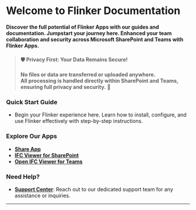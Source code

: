 # Welcome to Flinker Documentation

**Discover the full potential of Flinker Apps with our guides and documentation. Jumpstart your journey here. Enhanced your team collaboration and security across Microsoft SharePoint and Teams with Flinker Apps.**

> #### 🛡️ **Privacy First: Your Data Remains Secure!**
>  
> **No files or data are transferred or uploaded anywhere.**  
> **All processing is handled directly within SharePoint and Teams, ensuring full privacy and security.** 🔐

### Quick Start Guide
- Begin your Flinker experience here. Learn how to install, configure, and use Flinker effectively with step-by-step instructions.

### Explore Our Apps
- **[Share App](https://appsource.microsoft.com/de-de/product/office/WA200007197)**
- **[IFC Viewer for SharePoint](https://appsource.microsoft.com/de-de/product/office/wa200006238)**
- **[Open IFC Viewer for Teams](https://appsource.microsoft.com/de-de/product/office/WA200007412)**
### Need Help?
- **[Support Center](mailto:support@flinker.app)**: Reach out to our dedicated support team for any assistance or inquiries.

---

